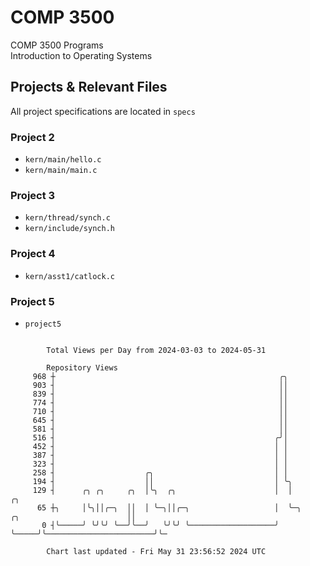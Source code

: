 # COMP 3500
COMP 3500 Programs  
Introduction to Operating Systems  
## Projects & Relevant Files
All project specifications are located in `specs`
### Project 2
- `kern/main/hello.c`
- `kern/main/main.c`
### Project 3
- `kern/thread/synch.c`
- `kern/include/synch.h`
### Project 4
- `kern/asst1/catlock.c`
### Project 5
- `project5`

```

        Total Views per Day from 2024-03-03 to 2024-05-31

        Repository Views
     968 ┼                                                  ╭╮
     903 ┤                                                  ││
     839 ┤                                                  ││
     774 ┤                                                  ││
     710 ┤                                                  ││
     645 ┤                                                  ││
     581 ┤                                                  ││
     516 ┤                                                 ╭╯│
     452 ┤                                                 │ │
     387 ┤                                                 │ │
     323 ┤                                                 │ │
     258 ┤                    ╭╮                           │ │
     194 ┤                    ││                           │ ╰╮
     129 ┤      ╭╮ ╭╮     ╭╮  │╰╮  ╭╮                      │  │                                 ╭╮
      65 ┼╮     │╰╮││╭─╮  ││  │ ╰─╮││╭─╮                   │  ╰─╮     ╭╮                        ││
       0 ┤╰─────╯ ╰╯╰╯ ╰──╯╰──╯   ╰╯╰╯ ╰───────────────────╯    ╰─────╯╰────────────────────────╯╰─

        Chart last updated - Fri May 31 23:56:52 2024 UTC
        
```
